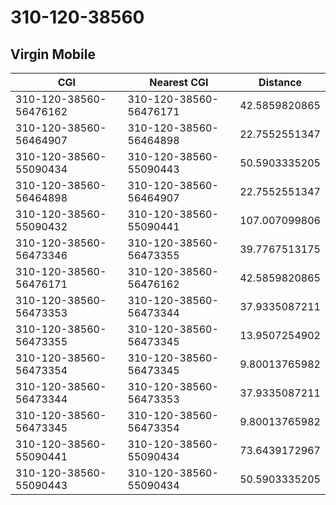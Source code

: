 # 310-120-38560
## Virgin Mobile


| CGI | Nearest CGI | Distance |
|-----|-------------|----------|
| 310-120-38560-56476162 | 310-120-38560-56476171 | 42.5859820865 |
| 310-120-38560-56464907 | 310-120-38560-56464898 | 22.7552551347 |
| 310-120-38560-55090434 | 310-120-38560-55090443 | 50.5903335205 |
| 310-120-38560-56464898 | 310-120-38560-56464907 | 22.7552551347 |
| 310-120-38560-55090432 | 310-120-38560-55090441 | 107.007099806 |
| 310-120-38560-56473346 | 310-120-38560-56473355 | 39.7767513175 |
| 310-120-38560-56476171 | 310-120-38560-56476162 | 42.5859820865 |
| 310-120-38560-56473353 | 310-120-38560-56473344 | 37.9335087211 |
| 310-120-38560-56473355 | 310-120-38560-56473345 | 13.9507254902 |
| 310-120-38560-56473354 | 310-120-38560-56473345 | 9.80013765982 |
| 310-120-38560-56473344 | 310-120-38560-56473353 | 37.9335087211 |
| 310-120-38560-56473345 | 310-120-38560-56473354 | 9.80013765982 |
| 310-120-38560-55090441 | 310-120-38560-55090434 | 73.6439172967 |
| 310-120-38560-55090443 | 310-120-38560-55090434 | 50.5903335205 |

